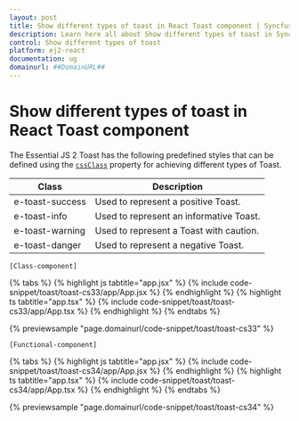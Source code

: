 ```yaml
---
layout: post
title: Show different types of toast in React Toast component | Syncfusion
description: Learn here all about Show different types of toast in Syncfusion React Toast component of Syncfusion Essential JS 2 and more.
control: Show different types of toast 
platform: ej2-react
documentation: ug
domainurl: ##DomainURL##
---
```


# Show different types of toast in React Toast component

The Essential JS 2 Toast has the following predefined styles that can be defined using the [`cssClass`](https://ej2.syncfusion.com/react/documentation/api/toast#cssclass) property for achieving different types of Toast.

| Class | Description |
| -------- | -------- |
| e-toast-success | Used to represent a positive Toast. |
| e-toast-info |  Used to represent an informative Toast. |
| e-toast-warning | Used to represent a Toast with caution. |
| e-toast-danger | Used to represent a negative Toast. |

`[Class-component]`

{% tabs %}
{% highlight js tabtitle="app.jsx" %}
{% include code-snippet/toast/toast-cs33/app/App.jsx %}
{% endhighlight %}
{% highlight ts tabtitle="app.tsx" %}
{% include code-snippet/toast/toast-cs33/app/App.tsx %}
{% endhighlight %}
{% endtabs %}

 {% previewsample "page.domainurl/code-snippet/toast/toast-cs33" %}

`[Functional-component]`

{% tabs %}
{% highlight js tabtitle="app.jsx" %}
{% include code-snippet/toast/toast-cs34/app/App.jsx %}
{% endhighlight %}
{% highlight ts tabtitle="app.tsx" %}
{% include code-snippet/toast/toast-cs34/app/App.tsx %}
{% endhighlight %}
{% endtabs %}

 {% previewsample "page.domainurl/code-snippet/toast/toast-cs34" %}